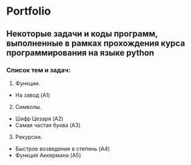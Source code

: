 # Portfolio
## Некоторые задачи и коды программ, выполненные в рамках прохождения курса программирования на языке python
### Список тем и задач:
1. Функции. 
- На завод (A1)
2. Символы. 
- Шифр Цезаря (A2)
- Самая частая буква (A3)
3. Рекурсии. 
- Быстрое возведение в степень (A4)
- Функция Аккермана (A5)
